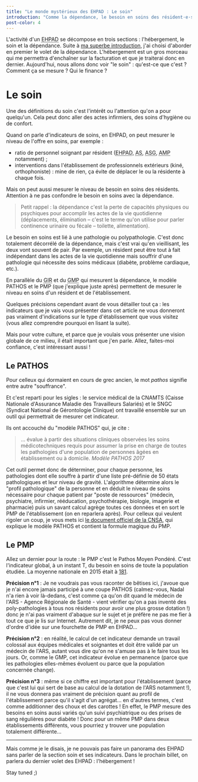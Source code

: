 ```yaml
---
title: "Le monde mystérieux des EHPAD : Le soin"
introduction: "Comme la dépendance, le besoin en soins des résident·e·s s'évalue, s'agrège et se finance. Explications."
post-color: 4
---
```


L'activité d'un <abbr title="Etablissement d''Hébergement pour Personnes Agées Dépendantes">EHPAD</abbr> se décompose en trois sections : l'hébergement, le soin et la dépendance. Suite à [ma superbe introduction](/2017/10/30/ehpad.1.html), j'ai choisi d'aborder en premier le volet de la dépendance. L'hébergement est un gros morceau qui me permettra d'enchaîner sur la facturation et que je traiterai donc en dernier. Aujourd'hui, nous allons donc voir "le soin" : qu'est-ce que c'est ? Comment ça se mesure ? Qui le finance ?

# Le soin

Une des définitions du soin c'est l'intérêt ou l'attention qu'on a pour quelqu'un. Cela peut donc aller des actes infirmiers, des soins d'hygiène ou de confort.

Quand on parle d'indicateurs de soins, en EHPAD, on peut mesurer le niveau de l'offre en soins, par exemple :

- ratio de personnel soignant par résident (<abbr title="Infirmières et infirmiers Diplômés d'État">EHPAD</abbr>, <abbr title="Aide Soignant·e">AS</abbr>, <abbr title="Assistant·e de Soins en Gérontologie">ASG</abbr>, <abbr title="Aide Médico-Psychologique">AMP</abbr> notamment) ;
- interventions dans l'établissement de professionnels extérieurs (kiné, orthophoniste) : mine de rien, ça évite de déplacer le ou la résidente à chaque fois.

Mais on peut aussi mesurer le niveau de besoin en soins des résidents. Attention à ne pas confondre le besoin en soins avec la dépendance.

> Petit rappel : la dépendance c'est la perte de capacités physiques ou psychiques pour accomplir les actes de la vie quotidienne (déplacements, élimination – c'est le terme qu'on utilise pour parler continence urinaire ou fécale – toilette, alimentation).

Le besoin en soins est lié à une pathologie ou polypathologie. C'est donc totalement décorrélé de la dépendance, mais c'est vrai qu'en vieillisant, les deux vont souvent de pair. Par exemple, un résident peut être tout à fait indépendant dans les actes de la vie quotidienne mais souffrir d'une pathologie qui nécessite des soins médicaux (diabète, problème cardiaque, etc.).

En parallèle du <abbr title="Groupe-Iso-Ressources">GIR</abbr> et du <abbr title="GIR Moyen Pondéré">GMP</abbr> qui mesurent la dépendance, le modèle PATHOS et le PMP (que j'explique juste après) permettent de mesurer le niveau en soins d'un résident et de l'établissement.

Quelques précisions cependant avant de vous détailler tout ça : les indicateurs que je vais vous présenter dans cet article ne vous donneront pas vraiment d'indications sur le type d'établissement que vous visitez (vous allez comprendre pourquoi en lisant la suite).

Mais pour votre culture, et parce que je voulais vous présenter une vision globale de ce milieu, il était important que j'en parle. Allez, faites-moi confiance, c'est intéressant aussi !

## Le PATHOS

Pour celleux qui dormaient en cours de grec ancien, le mot <i lang="lat">pathos</i> signifie entre autre "souffrance".

Et c'est reparti pour les sigles : le service médical de la CNAMTS (Caisse Nationale d'Assurance Maladie des Travailleurs Salariés) et le SNGC (Syndicat National de Gérontologie Clinique) ont travaillé ensemble sur un outil qui permettrait de mesurer cet indicateur.

Ils ont accouché du "modèle PATHOS" qui, je cite :

> … évalue à partir des situations cliniques observées les soins médicotechniques requis pour assumer la prise en charge de toutes les pathologies d'une population de personnes âgées en établissement ou à domicile.
> <cite>Modèle PATHOS 2017</cite>

Cet outil permet donc de déterminer, pour chaque personne, les pathologies dont elle souffre à partir d'une liste pré-définie de 50 états pathologiques et leur niveau de gravité. L'algorithme détermine alors le "profil pathologique" de la personne et en déduit le niveau de soins nécessaire pour chaque patient par "poste de ressources" (médecin, psychiatre, infirmier, rééducation, psychothérapie, biologie, imagerie et pharmacie) puis un savant calcul agrège toutes ces données et en sort le PMP de l'établissement (on en reparlera après). Pour celleux qui veulent rigoler un coup, je vous mets ici [le document officiel de la CNSA](http://www.cnsa.fr/documentation/modele_pathos_2017.pdf), qui explique le modèle PATHOS et contient la formule magique du PMP.

## Le PMP

Allez un dernier pour la route : le PMP c'est le Pathos Moyen Pondéré. C'est l'indicateur global, à un instant T, du besoin en soins de toute la population étudiée. La moyenne nationale en 2015 était à [181](https://www.conseildependance.fr/wp-content/uploads/2015/08/Panorama-des-EHPAD-en-France1.pdf "Panorama des EHPAD en France").

**Précision n°1** : Je ne voudrais pas vous raconter de bêtises ici, j'avoue que je n'ai encore jamais participé à une coupe PATHOS (calmez-vous, Nadal n'a rien à voir là-dedans, c'est comme ça qu'on dit quand le médecin de l'ARS - Agence Régionale de Santé - vient vérifier qu'on a pas inventé des poly-pathologies à tous nos résidents pour avoir une plus grosse dotation !) donc je n'ai pas vraiment d'abaque sur le sujet et je préfère ne pas me fier à tout ce que je lis sur Internet. Autrement dit, je ne peux pas vous donner d'ordre d'idée sur une fourchette de PMP en EHPAD…

**Précision n°2** : en réalité, le calcul de cet indicateur demande un travail colossal aux équipes médicales et soignantes et doit être validé par un médecin de l'ARS, autant vous dire qu'on ne s'amuse pas à le faire tous les jours. Or, comme le GMP, cet indicateur évolue en permanence (parce que les pathologies elles-mêmes évoluent ou parce que la population concernée change).

**Précision n°3** : même si ce chiffre est important pour l'établissement (parce que c'est lui qui sert de base au calcul de la dotation de l'ARS notamment !), il ne vous donnera pas vraiment de précision quant au profil de l'établissement parce qu'il s'agit d'un agrégat... en d'autres termes, c'est comme additionner des choux et des carottes ! En effet, le PMP mesure des besoins en soins aussi variés qu'un suivi psychiatrique ou des prises de sang régulières pour diabète ! Donc pour un même PMP dans deux établissements différents, vous pourriez y trouver une population totalement différente...

***

Mais comme je le disais, je ne pouvais pas faire un panorama des EHPAD sans parler de la section soin et ses indicateurs. Dans le prochain billet, on parlera du dernier volet des EHPAD : l'hébergement !

Stay tuned ;)